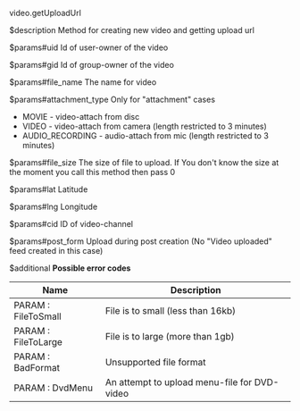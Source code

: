 video.getUploadUrl

$description
Method for creating new video and getting upload url

$params#uid
Id of user-owner of the video

$params#gid
Id of group-owner of the video

$params#file_name
The name for video

$params#attachment_type
Only for "attachment" cases

* MOVIE - video-attach from disc
* VIDEO - video-attach from camera (length restricted to 3 minutes)
* AUDIO_RECORDING - audio-attach from mic (length restricted to 3 minutes)

$params#file_size
The size of file to upload. If You don't know the size at the moment you call this method then pass 0

$params#lat
Latitude

$params#lng
Longitude

$params#cid
ID of video-channel

$params#post_form
Upload during post creation (No "Video uploaded" feed created in this case)

$additional
**Possible error codes**

|Name                   |Description                                  |
|-----------------------|---------------------------------------------|
|PARAM : FileToSmall    |File is to small (less than 16kb)            |
|PARAM : FileToLarge    |File is to large (more than 1gb)             |
|PARAM : BadFormat      |Unsupported file format                      |
|PARAM : DvdMenu        |An attempt to upload menu-file for DVD-video |